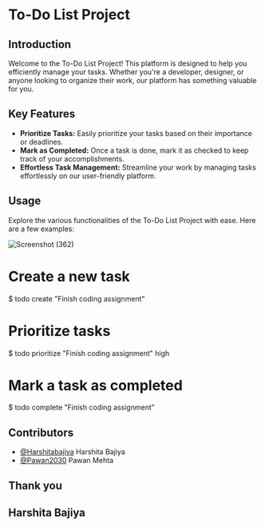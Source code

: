 # To-Do List Project

## Introduction

Welcome to the To-Do List Project! This platform is designed to help you efficiently manage your tasks. Whether you're a developer, designer, or anyone looking to organize their work, our platform has something valuable for you.

## Key Features

- **Prioritize Tasks:** Easily prioritize your tasks based on their importance or deadlines.
- **Mark as Completed:** Once a task is done, mark it as checked to keep track of your accomplishments.
- **Effortless Task Management:** Streamline your work by managing tasks effortlessly on our user-friendly platform.

## Usage

Explore the various functionalities of the To-Do List Project with ease. Here are a few examples:

![Screenshot (362)](https://github.com/Pawan2030/To-do-List-Schedule-Your-Work/assets/136910101/2de13000-d3d7-40b8-945a-da4d17739129)

# Create a new task
$ todo create "Finish coding assignment"

# Prioritize tasks
$ todo prioritize "Finish coding assignment" high

# Mark a task as completed
$ todo complete "Finish coding assignment"

## Contributors

- [@Harshitabajiya](https://github.com/Harshitabajiya) Harshita Bajiya
- [@Pawan2030](https://github.com/Pawan2030) Pawan Mehta

## Thank you
## Harshita Bajiya

